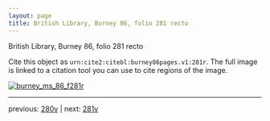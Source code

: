 ```yaml
---
layout: page
title: British Library, Burney 86, folio 281 recto
---
```


British Library, Burney 86, folio 281 recto

Cite this object as `urn:cite2:citebl:burney86pages.v1:281r`.  The full image is linked to a citation tool you can use to cite regions of the image.

[![burney_ms_86_f281r](http://www.homermultitext.org/iipsrv?IIIF=/project/homer/pyramidal/deepzoom/citebl/burney86imgs/v1/burney_ms_86_f281r.tif/full/800,/0/default.jpg)](http://www.homermultitext.org/ict2/?urn=urn:cite2:citebl:burney86imgs.v1:burney_ms_86_f281r) 

---

previous:  [280v](../280v/) | next: [281v](../281v/)